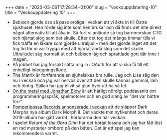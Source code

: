 +++
date = "2020-03-06T17:28:34+01:00"
slug = "veckouppdatering-10"
title = "Veckouppdatering 10"
+++

- Bebisen gjorde oss så pass oroliga i veckan att vi åkte in till Östra sjukhuset. Hen rörde sig inte som hen brukar och då finns det inte direkt något alternativ till att åka in. Så fort vi anlände så tog barnmorskan CTG och hjärtat slog som det skulle. Efter det tog det många timmar tills vi fick träffa en läkare som gjorde ultraljud – men det gjorde inget att det tog tid för vi var trygga med att hjärtat ändå slog som det skulle. Ultraljudet såg normalt ut och bebisen låg och sprattlade gott där inne i magen.
- På jobbet har jag försökt sätta mig in i OAuth för att vi ska få till ett enhetligt inloggningsflöde.
- The Matrix är fortfarande en sjuhelsikes bra rulle. Jag och Lisa såg den nu i veckan och jag var nervös över att den skulle kännas gammal, lam och töntig. Sällan har jag blivit så glad över att ha så fel.
- [On the metal med Jonathan Blow](https://castro.fm/episode/o6Rz64) är ett härligt nördigt poddavsnitt om programmeringsspråk, spelmotorer och en god släng av "det var bättre förr".
- [Pomperipossa Records annonserade i veckan](https://www.instagram.com/p/B9T-BShJkAp/?igshid=5krrcq70umuc) att de släpper Dark Morphs nya album Dark Morph II. Det väckte min nyfikenhet och deras 2019-album har gått varmt i hörlurarna den här veckan.
- I spelet *Return of the Obra Dinn* har det börjat lossna och jag har fått löst en rad mysterier ombord på den båten. Det är ett spel jag kan rekommendera varmt.

